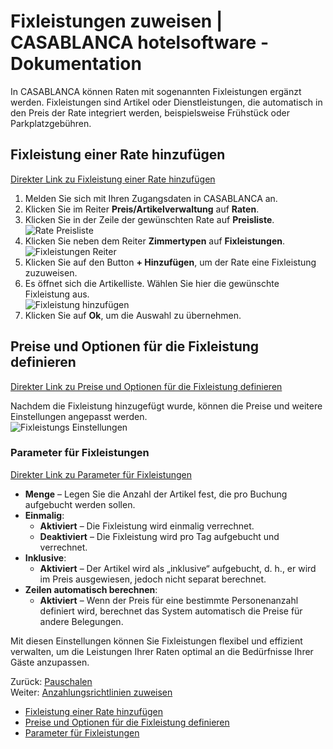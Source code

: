 # Fixleistungen zuweisen | CASABLANCA hotelsoftware - Dokumentation

In CASABLANCA können Raten mit sogenannten Fixleistungen ergänzt werden. Fixleistungen sind Artikel oder Dienstleistungen, die automatisch in den Preis der Rate integriert werden, beispielsweise Frühstück oder Parkplatzgebühren.

## Fixleistung einer Rate hinzufügen
[Direkter Link zu Fixleistung einer Rate hinzufügen](https://docs.casablanca.at/desktop/raten/rates/fixed/#fixleistung-einer-rate-hinzufügen)

1. Melden Sie sich mit Ihren Zugangsdaten in CASABLANCA an.  
2. Klicken Sie im Reiter **Preis/Artikelverwaltung** auf **Raten**.  
3. Klicken Sie in der Zeile der gewünschten Rate auf **Preisliste**.  
   ![Rate Preisliste](https://docs.casablanca.at/assets/images/rate_04-71282ecfb6a1a0cf12269edd169bdc60.png "Rate Preisliste")  
4. Klicken Sie neben dem Reiter **Zimmertypen** auf **Fixleistungen**.  
   ![Fixleistungen Reiter](https://docs.casablanca.at/assets/images/fixleistungen-02ff008ad18611f9010eb3e09ab64b84.png "Fixleistungen")  
5. Klicken Sie auf den Button **+ Hinzufügen**, um der Rate eine Fixleistung zuzuweisen.  
6. Es öffnet sich die Artikelliste. Wählen Sie hier die gewünschte Fixleistung aus.  
   ![Fixleistung hinzufügen](https://docs.casablanca.at/assets/images/fixleistung_neu-8a5fd5f79fd48ae0bf915921359ad8bf.png "Fixleistung hinzufügen")  
7. Klicken Sie auf **Ok**, um die Auswahl zu übernehmen.

## Preise und Optionen für die Fixleistung definieren
[Direkter Link zu Preise und Optionen für die Fixleistung definieren](https://docs.casablanca.at/desktop/raten/rates/fixed/#preise-und-optionen-für-die-fixleistung-definieren)

Nachdem die Fixleistung hinzugefügt wurde, können die Preise und weitere Einstellungen angepasst werden.  
![Fixleistungs Einstellungen](https://docs.casablanca.at/assets/images/fixleistung-0c0a4a4724e85705f66c1e59aa6f0d0b.png "Fixleistung")

### Parameter für Fixleistungen
[Direkter Link zu Parameter für Fixleistungen](https://docs.casablanca.at/desktop/raten/rates/fixed/#parameter-für-fixleistungen)

* **Menge** – Legen Sie die Anzahl der Artikel fest, die pro Buchung aufgebucht werden sollen.
* **Einmalig**:
  * **Aktiviert** – Die Fixleistung wird einmalig verrechnet.
  * **Deaktiviert** – Die Fixleistung wird pro Tag aufgebucht und verrechnet.
* **Inklusive**:
  * **Aktiviert** – Der Artikel wird als „inklusive“ aufgebucht, d. h., er wird im Preis ausgewiesen, jedoch nicht separat berechnet.
* **Zeilen automatisch berechnen**:
  * **Aktiviert** – Wenn der Preis für eine bestimmte Personenanzahl definiert wird, berechnet das System automatisch die Preise für andere Belegungen.

Mit diesen Einstellungen können Sie Fixleistungen flexibel und effizient verwalten, um die Leistungen Ihrer Raten optimal an die Bedürfnisse Ihrer Gäste anzupassen.

Zurück: [Pauschalen](https://docs.casablanca.at/desktop/raten/rates/pauschale)  
Weiter: [Anzahlungsrichtlinien zuweisen](https://docs.casablanca.at/desktop/raten/rates/advance)

* [Fixleistung einer Rate hinzufügen](https://docs.casablanca.at/desktop/raten/rates/fixed/#fixleistung-einer-rate-hinzufügen)
* [Preise und Optionen für die Fixleistung definieren](https://docs.casablanca.at/desktop/raten/rates/fixed/#preise-und-optionen-für-die-fixleistung-definieren)
* [Parameter für Fixleistungen](https://docs.casablanca.at/desktop/raten/rates/fixed/#parameter-für-fixleistungen)